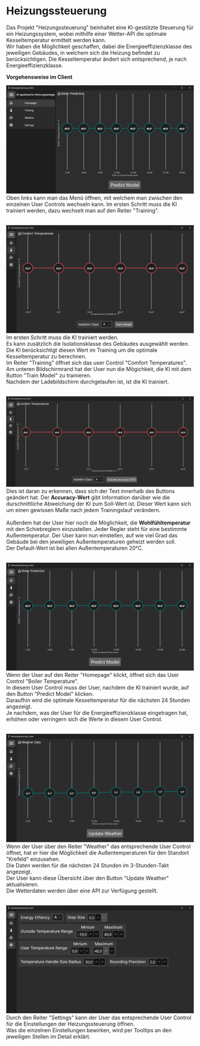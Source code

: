 # Heizungssteuerung
Das Projekt "Heizungssteuerung" beinhaltet eine KI-gestützte Steuerung für ein Heizungssystem, wobei mithilfe einer Wetter-API die optimale Kesseltemperatur ermittelt werden kann.<br>
Wir haben die Möglichkeit geschaffen, dabei die Energieeffizienzklasse des jeweiligen Gebäudes, in welchem sich die Heizung befindet zu berücksichtigen. Die Kesseltemperatur ändert sich entsprechend, je nach Energieeffizienzklasse.

**Vorgehensweise im Client**

![Heizungssteuerung_Client_menu_suite.png](./resources/Heizungssteuerung_Client_menu_suite.png)
Oben links kann man das Menü öffnen, mit welchem man zwischen den einzelnen User Controls wechseln kann. Im ersten Schritt muss die KI trainiert werden, dazu wechselt man auf den Reiter "Training".
<br><br>

![Heizungssteuerung_Client_Comfort_Temperature_Train_Model.png](./resources/Heizungssteuerung_Client_Comfort_Temperature_Train_Model.png)
Im ersten Schritt muss die KI trainiert werden.<br>
Es kann zusätzlich die Isolationsklasse des Gebäudes ausgewählt werden. Die KI berücksichtigt diesen Wert im Training um die optimale Kesseltemperatur zu berechnen.<br>
Im Reiter "Training" öffnet sich das user Control "Comfort Temperatures". Am unteren Bildschirmrand hat der User nun die Mögichkeit, die KI mit dem Button "Train Model" zu trainieren.<br>
Nachdem der Ladebildschirm durchgelaufen ist, ist die KI trainiert.
<br><br>

![Heizungssteuerung_Client_Comfort_Temperature.png](./resources/Heizungssteuerung_Client_Comfort_Temperature.png)
Dies ist daran zu erkennen, dass sich der Text innerhalb des Buttons geändert hat. 
Der **Accuracy-Wert** gibt Information darüber wie die durschnittliche Abweichung der KI zum Soll-Wert ist. Dieser Wert kann sich um einen gewissen Maße nach jedem Trainingslauf verändern.<br><br>
Außerdem hat der User hier noch die Möglichkeit, die **Wohlfühltemperatur** mit den Schiebreglern einzustellen. Jeder Regler steht für eine bestimmte Außentemperatur. Der User kann nun einstellen, auf wie viel Grad das Gebäude bei den jeweiligen Außentemperaturen geheizt werden soll.<br> 
Der Default-Wert ist bei allen Außentemperaturen 20°C.
<br><br>

![Heizungssteuerung_Client_Boiler_Temperature.png](./resources/Heizungssteuerung_Client_Boiler_Temperature.png)
Wenn der User auf den Reiter "Homepage" klickt, öffnet sich das User Control "Boiler Temperature".<br>
In diesem User Control muss der User, nachdem die KI trainiert wurde, auf den Button "Predict Model" klicken.<br> 
Daraufhin wird die optimale Kesseltemperatur für die nächsten 24 Stunden angezeigt.<br>
Je nachdem, was der User für die Energieeffizienzklasse eingetragen hat, erhöhen oder verringern sich die Werte in diesem User Control.
<br><br>

![Heizungssteuerung_Client_Weather_Data.png](./resources/Heizungssteuerung_Client_Weather_Data.png)
Wenn der User über den Reiter "Weather" das entsprechende User Control öffnet, hat er hier die Möglichkeit die Außentemperaturen für den Standort "Krefeld" einzusehen.<br>
Die Daten werden für die nächsten 24 Stunden im 3-Stunden-Takt angezeigt.<br>
Der User kann diese Übersicht über den Button "Update Weather" aktualisieren.<br>
Die Wetterdaten werden über eine API zur Verfügung gestellt.
<br><br>

![Heizungssteuerung_Client_Settings.png](./resources/Heizungssteuerung_Client_Settings.png)
Durch den Reiter "Settings" kann der User das entsprechende User Control für die Einstellungen der Heizungssteuerung öffnen.<br>
Was die einzelnen Einstellungen bewirken, wird per Tooltips an den jeweiligen Stellen im Detail erklärt.
<br><br>

